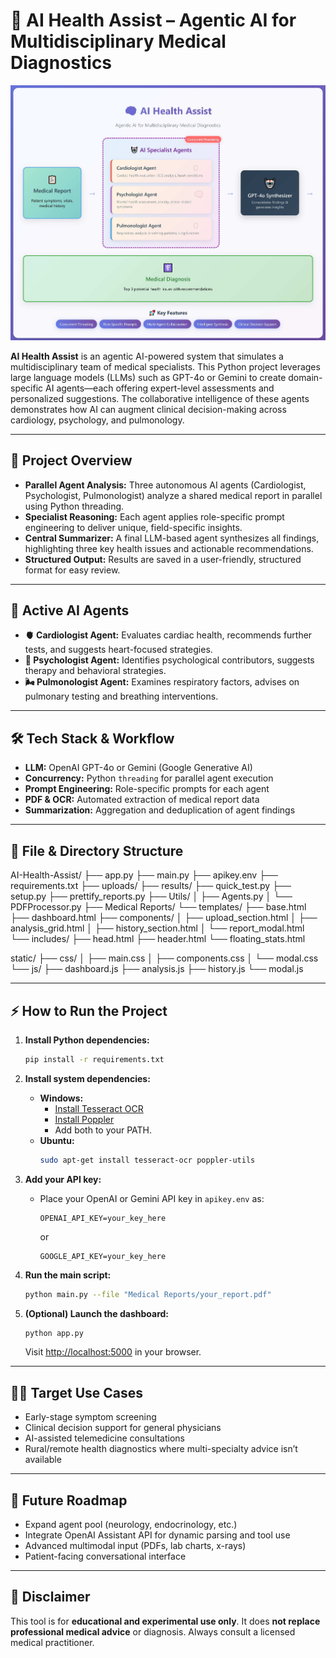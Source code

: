 # 🧠 AI Health Assist – Agentic AI for Multidisciplinary Medical Diagnostics

<img width="900" alt="AI Health Assist Demo" src="img/schema.jpg">

**AI Health Assist** is an agentic AI-powered system that simulates a multidisciplinary team of medical specialists. This Python project leverages large language models (LLMs) such as GPT-4o or Gemini to create domain-specific AI agents—each offering expert-level assessments and personalized suggestions. The collaborative intelligence of these agents demonstrates how AI can augment clinical decision-making across cardiology, psychology, and pulmonology.

---

## 🚀 Project Overview

- **Parallel Agent Analysis:** Three autonomous AI agents (Cardiologist, Psychologist, Pulmonologist) analyze a shared medical report in parallel using Python threading.
- **Specialist Reasoning:** Each agent applies role-specific prompt engineering to deliver unique, field-specific insights.
- **Central Summarizer:** A final LLM-based agent synthesizes all findings, highlighting three key health issues and actionable recommendations.
- **Structured Output:** Results are saved in a user-friendly, structured format for easy review.

---

## 🧩 Active AI Agents

- **🫀 Cardiologist Agent:** Evaluates cardiac health, recommends further tests, and suggests heart-focused strategies.
- **🧘 Psychologist Agent:** Identifies psychological contributors, suggests therapy and behavioral strategies.
- **🌬️ Pulmonologist Agent:** Examines respiratory factors, advises on pulmonary testing and breathing interventions.

---

## 🛠️ Tech Stack & Workflow

- **LLM:** OpenAI GPT-4o or Gemini (Google Generative AI)
- **Concurrency:** Python `threading` for parallel agent execution
- **Prompt Engineering:** Role-specific prompts for each agent
- **PDF & OCR:** Automated extraction of medical report data
- **Summarization:** Aggregation and deduplication of agent findings

---

## 📁 File & Directory Structure

AI-Health-Assist/
├── app.py
├── main.py
├── apikey.env
├── requirements.txt
├── uploads/
├── results/
├── quick_test.py
├── setup.py
├── prettify_reports.py
├── Utils/
│   ├── Agents.py
│   └── PDFProcessor.py
├── Medical Reports/
└── templates/
    ├── base.html
    ├── dashboard.html
    ├── components/
    │   ├── upload_section.html
    │   ├── analysis_grid.html
    │   ├── history_section.html
    │   └── report_modal.html
    └── includes/
        ├── head.html
        ├── header.html
        └── floating_stats.html

static/
├── css/
│   ├── main.css
│   ├── components.css
│   └── modal.css
└── js/
    ├── dashboard.js
    ├── analysis.js
    ├── history.js
    └── modal.js

---

## ⚡ How to Run the Project

1. **Install Python dependencies:**
   ```sh
   pip install -r requirements.txt
   ```

2. **Install system dependencies:**
   - **Windows:**  
     - [Install Tesseract OCR](https://github.com/tesseract-ocr/tesseract/wiki)
     - [Install Poppler](https://github.com/oschwartz10612/poppler-windows/releases/)
     - Add both to your PATH.
   - **Ubuntu:**  
     ```sh
     sudo apt-get install tesseract-ocr poppler-utils
     ```

3. **Add your API key:**  
   - Place your OpenAI or Gemini API key in `apikey.env` as:
     ```
     OPENAI_API_KEY=your_key_here
     ```
     or
     ```
     GOOGLE_API_KEY=your_key_here
     ```

4. **Run the main script:**
   ```sh
   python main.py --file "Medical Reports/your_report.pdf"
   ```

5. **(Optional) Launch the dashboard:**
   ```sh
   python app.py
   ```
   Visit [http://localhost:5000](http://localhost:5000) in your browser.

---

## 👨‍⚕️ Target Use Cases

- Early-stage symptom screening
- Clinical decision support for general physicians
- AI-assisted telemedicine consultations
- Rural/remote health diagnostics where multi-specialty advice isn’t available

---

## 🔮 Future Roadmap

- Expand agent pool (neurology, endocrinology, etc.)
- Integrate OpenAI Assistant API for dynamic parsing and tool use
- Advanced multimodal input (PDFs, lab charts, x-rays)
- Patient-facing conversational interface

---

## 🧪 Disclaimer

This tool is for **educational and experimental use only**. It does **not replace professional medical advice** or diagnosis. Always consult a licensed medical practitioner.

